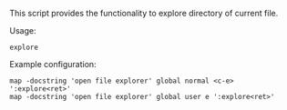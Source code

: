 This script provides the functionality to explore directory of current file.

Usage:

```
explore
```

Example configuration:

```
map -docstring 'open file explorer' global normal <c-e> ':explore<ret>'
map -docstring 'open file explorer' global user e ':explore<ret>'
```
